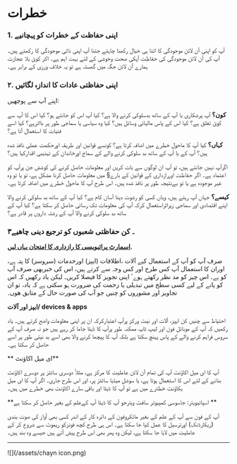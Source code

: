 # خطرات




### 1. اپنی حفاظت کے خطرات کو پہچانیے



آپ کو اپنی آن لائن موجودگی کا اتنا ہی خیال رکھنا چاہئے جتنا آپ اپنی ذاتی موجودگی کا رکھتے ہیں۔ آپ کی آن لائن موجودگی کی حفاظت  آپکی صحت وخوشی کے لئے بہت اہم ہے۔ اکر کوئ بلا عجازت ہمارے آن لائن جگہ میں گھستہ ہے تو یہ خلاف ورزی کے برابر ہے۔





### ۲. اپنی حفاظتی عادات کا اندازہ لگائیں



اپنے آپ سے پوچھیں:



**کون؟** آپ پرشکاری یا آپ کے ساتھ بدسلوکی کرنے والا ہے؟   کیا آپ اس کو جانتے ہو؟ کیا اس کا آپ سے کوئ تعلق ہے؟ کیا اس کے پاس مالیاتی وسائل ہیں؟ کیا وہ سیاسی یا سماجی طور پر بااثرہے؟ کیا اسے فنیات کا استعمال آتا ہے؟


**کہاں؟** کیا آپ کا ماحول خطرے میں اضافہ کرتا ہے؟ کونسے قوانین اور طریقہ اورحکمت عملی نافذ شدہ ہیں؟ آپ کے یا آپ کے ساتھ بد سلوکی کرنے والے  کے سماج اورخاندان کے تہذیبی اقدارکیا ہیں؟

اگرآپ نہیں جانتے ہیں، تو آپ ان لوگوں سے بات کریں اور معلومات حاصل کرنے کی کوشش جن پرآپ کو اعتماد ہے۔ اگر حفاظت اوررازداری کے قوانین کے بارے§ میں معلومات حاصل کرنا مشکل ہے، تو یا تو وہ غیر موجودہ ہے یا تو بےنتیجہ طور پر نافذ شدہ ہیں۔ اس طرح آپ کا ماحول خطرے میں اضافہ کرتا ہے۔


**کیسے؟** جہاں آپ رہتے ہیں، وہاں کسی کو رشوت دینا آسان کام ہے؟ کیا آپ کے ساتھ بد سلوکی کرنے والا اپنے اقتصادی اور سماجی زیراثراستعمال کرکہ آپ کی معلومات تک رسائی حاصل  کر سکتا ہے؟  کیا آپ کے ساتھ بد سلوکی کرنے والا آپ کے رشتہ داروں پر قادر ہے؟




### ۳۔ کن حفاظتی شعبوں کو ترجیع دینی چاھیے

**[اسمارٹ پرائیویسی کا رازداری کا امتحان یہاں لیں](http://smartprivacy.tumblr.com/privacynow).**


صرف آپ کو آپ کے استعمال کیے آلات ،اطلاقات (ایپز) اورخدمات (سروسز) کا پتہ ہے، اوران کا استعمال آپ کس طرح اور کس وجہ سے کرتے ہیں، اس کی خبربھی صرف آپ کو ہے۔ اس چیز کو مد نظر رکھتے ہوےٴ اپنی تجویز کا فیصلا کریں۔ لیکن یاد رکھیں کہ اس کو پانے کے لیے کسی سطح میں تبدیلی یا زحمت کی ضرورت ہو سکتی ہے کہ یاد، تو ان تجاویز اور مشوروں کو چنیں جو آپ کی صورت حال کے متابق ھوں۔


**ایپز اور آلات/  devices & apps**

احتیاط سے چنیں کن ایپز، آلات اور نیٹ ورکز پرآپ اعتبارکرکہ ان پر اپنی معلومات واضح کرتے ہیں۔  یاد رکھیں کہ آپ کے موبائل فون اور لیپ ٹاپ ممکنہ طور پرآپ کا ڈٰیٹا جاما کر رہے ہیں جو  نہ صرف آپ کے سروس فراہم کرنے والے کے پاس پہنچ سکتا ہے بلکہ آپ کا پیچھا کرنے والا بھی اسے بد نیتی طور پر اسے حاصل کر سکتا ہے۔



** ای میل اکاؤنٹ**

آپ کا ای میل اکاؤنٹ آپ کی تمام آن لائن عاملیت کا مرکز ہے، مثلاً دوسری سائٹز پر دوسرے اکاؤنٹ بنانے کے لئے اس کا استعمال ہوتا ہے، یا سوشل میڈیا سائٹز پر، اور اس طرح جاری۔ اگر آپ کا ای میل یکاؤنٹ خطترے میں ہے تو آپ کا ڈیٹا اور باقی سارے اکاؤنٹ بھی خطرے میں ہیں۔



**اسپائیویئر: جاسوسی کمپیوٹر سافٹ ویئرجو آپ کا ڈیٹا آپ کےعلم کے بغیر حاصل کر سکتا ہے **

آپ کے فون  سے آپ کے علم کے بغیر مائکروفون کے دائرہ کار کے اندر کسی بھی آواز کی صوت بندی (ریکارڈنک) اورترسیل کا عمل کیا جا سکتا ہے۔ اس ہی طرح کچھ فونزکو ریموٹ سے شروع کر کے عاملیت میں لایا جا سکتا ہے، لیکن وہ پھر بھی اس طرح پیش آتے ہیں جیسے وہ بند ہیں۔ 




---

![](/assets/chayn icon.png)